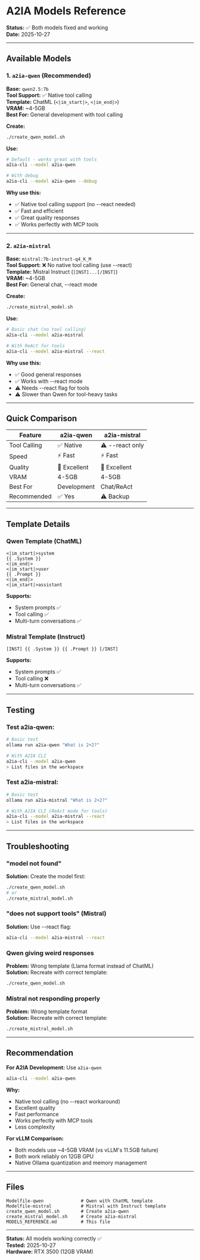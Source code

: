 # A2IA Models Reference

**Status:** ✅ Both models fixed and working  
**Date:** 2025-10-27

---

## Available Models

### 1. `a2ia-qwen` (Recommended)

**Base:** `qwen2.5:7b`  
**Tool Support:** ✅ Native tool calling  
**Template:** ChatML (`<|im_start|>`, `<|im_end|>`)  
**VRAM:** ~4-5GB  
**Best For:** General development with tool calling

**Create:**
```bash
./create_qwen_model.sh
```

**Use:**
```bash
# Default - works great with tools
a2ia-cli --model a2ia-qwen

# With debug
a2ia-cli --model a2ia-qwen --debug
```

**Why use this:**
- ✅ Native tool calling support (no --react needed)
- ✅ Fast and efficient
- ✅ Great quality responses
- ✅ Works perfectly with MCP tools

---

### 2. `a2ia-mistral`

**Base:** `mistral:7b-instruct-q4_K_M`  
**Tool Support:** ❌ No native tool calling (use --react)  
**Template:** Mistral Instruct (`[INST]...[/INST]`)  
**VRAM:** ~4-5GB  
**Best For:** General chat, --react mode

**Create:**
```bash
./create_mistral_model.sh
```

**Use:**
```bash
# Basic chat (no tool calling)
a2ia-cli --model a2ia-mistral

# With ReAct for tools
a2ia-cli --model a2ia-mistral --react
```

**Why use this:**
- ✅ Good general responses
- ✅ Works with --react mode
- ⚠️ Needs --react flag for tools
- ⚠️ Slower than Qwen for tool-heavy tasks

---

## Quick Comparison

| Feature | a2ia-qwen | a2ia-mistral |
|---------|-----------|--------------|
| Tool Calling | ✅ Native | ⚠️ --react only |
| Speed | ⚡ Fast | ⚡ Fast |
| Quality | 🌟 Excellent | 🌟 Excellent |
| VRAM | 4-5GB | 4-5GB |
| Best For | Development | Chat/ReAct |
| Recommended | ✅ Yes | ⚠️ Backup |

---

## Template Details

### Qwen Template (ChatML)

```
<|im_start|>system
{{ .System }}
<|im_end|>
<|im_start|>user
{{ .Prompt }}
<|im_end|>
<|im_start|>assistant
```

**Supports:**
- System prompts ✅
- Tool calling ✅
- Multi-turn conversations ✅

### Mistral Template (Instruct)

```
[INST] {{ .System }} {{ .Prompt }} [/INST]
```

**Supports:**
- System prompts ✅
- Tool calling ❌
- Multi-turn conversations ✅

---

## Testing

### Test a2ia-qwen:

```bash
# Basic test
ollama run a2ia-qwen "What is 2+2?"

# With A2IA CLI
a2ia-cli --model a2ia-qwen
> List files in the workspace
```

### Test a2ia-mistral:

```bash
# Basic test
ollama run a2ia-mistral "What is 2+2?"

# With A2IA CLI (ReAct mode for tools)
a2ia-cli --model a2ia-mistral --react
> List files in the workspace
```

---

## Troubleshooting

### "model not found"

**Solution:** Create the model first:
```bash
./create_qwen_model.sh
# or
./create_mistral_model.sh
```

### "does not support tools" (Mistral)

**Solution:** Use --react flag:
```bash
a2ia-cli --model a2ia-mistral --react
```

### Qwen giving weird responses

**Problem:** Wrong template (Llama format instead of ChatML)  
**Solution:** Recreate with correct template:
```bash
./create_qwen_model.sh
```

### Mistral not responding properly

**Problem:** Wrong template format  
**Solution:** Recreate with correct template:
```bash
./create_mistral_model.sh
```

---

## Recommendation

**For A2IA Development:** Use `a2ia-qwen`

```bash
a2ia-cli --model a2ia-qwen
```

**Why:**
- Native tool calling (no --react workaround)
- Excellent quality
- Fast performance
- Works perfectly with MCP tools
- Less complexity

**For vLLM Comparison:**
- Both models use ~4-5GB VRAM (vs vLLM's 11.5GB failure)
- Both work reliably on 12GB GPU
- Native Ollama quantization and memory management

---

## Files

```
Modelfile-qwen              # Qwen with ChatML template
Modelfile-mistral           # Mistral with Instruct template
create_qwen_model.sh        # Create a2ia-qwen
create_mistral_model.sh     # Create a2ia-mistral
MODELS_REFERENCE.md         # This file
```

---

**Status:** All models working correctly ✅  
**Tested:** 2025-10-27  
**Hardware:** RTX 3500 (12GB VRAM)

